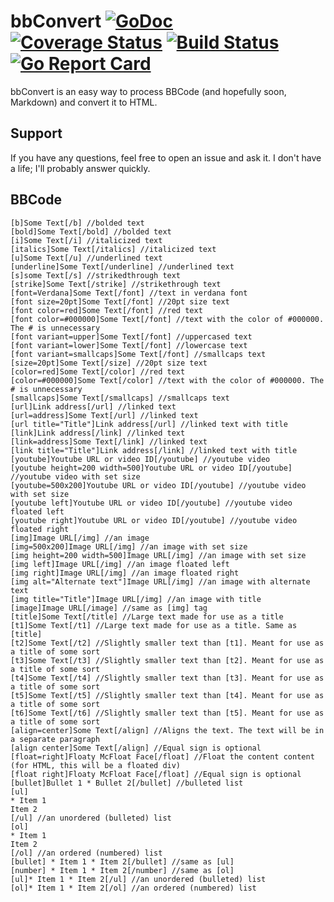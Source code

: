 # bbConvert [![GoDoc](https://godoc.org/github.com/CalebQ42/bbConvert?status.svg)](https://godoc.org/github.com/CalebQ42/bbConvert) [![Coverage Status](https://coveralls.io/repos/github/CalebQ42/bbConvert/badge.svg?branch=master)](https://coveralls.io/github/CalebQ42/bbConvert?branch=master) [![Build Status](https://travis-ci.org/CalebQ42/bbConvert.svg?branch=master)](https://travis-ci.org/CalebQ42/bbConvert) [![Go Report Card](https://goreportcard.com/badge/github.com/CalebQ42/bbConvert)](https://goreportcard.com/report/github.com/CalebQ42/bbConvert)

bbConvert is an easy way to process BBCode (and hopefully soon, Markdown) and convert it to HTML.

## Support

If you have any questions, feel free to open an issue and ask it. I don't have a life; I'll probably answer quickly.

## BBCode

```BBCode
[b]Some Text[/b] //bolded text
[bold]Some Text[/bold] //bolded text
[i]Some Text[/i] //italicized text
[italics]Some Text[/italics] //italicized text
[u]Some Text[/u] //underlined text
[underline]Some Text[/underline] //underlined text
[s]some Text[/s] //strikedthrough text
[strike]Some Text[/strike] //strikethrough text
[font=Verdana]Some Text[/font] //text in verdana font
[font size=20pt]Some Text[/font] //20pt size text
[font color=red]Some Text[/font] //red text
[font color=#000000]Some Text[/font] //text with the color of #000000. The # is unnecessary
[font variant=upper]Some Text[/font] //uppercased text
[font variant=lower]Some Text[/font] //lowercase text
[font variant=smallcaps]Some Text[/font] //smallcaps text
[size=20pt]Some Text[/size] //20pt size text
[color=red]Some Text[/color] //red text
[color=#000000]Some Text[/color] //text with the color of #000000. The # is unnecessary
[smallcaps]Some Text[/smallcaps] //smallcaps text
[url]Link address[/url] //linked text
[url=address]Some Text[/url] //linked text
[url title="Title"]Link address[/url] //linked text with title
[link]Link address[/link] //linked text
[link=address]Some Text[/link] //linked text
[link title="Title"]Link address[/link] //linked text with title
[youtube]Youtube URL or video ID[/youtube] //youtube video
[youtube height=200 width=500]Youtube URL or video ID[/youtube] //youtube video with set size
[youtube=500x200]Youtube URL or video ID[/youtube] //youtube video with set size
[youtube left]Youtube URL or video ID[/youtube] //youtube video floated left
[youtube right]Youtube URL or video ID[/youtube] //youtube video floated right
[img]Image URL[/img] //an image
[img=500x200]Image URL[/img] //an image with set size
[img height=200 width=500]Image URL[/img] //an image with set size
[img left]Image URL[/img] //an image floated left
[img right]Image URL[/img] //an image floated right
[img alt="Alternate text"]Image URL[/img] //an image with alternate text
[img title="Title"]Image URL[/img] //an image with title
[image]Image URL[/image] //same as [img] tag
[title]Some Text[/title] //Large text made for use as a title
[t1]Some Text[/t1] //Large text made for use as a title. Same as [title]
[t2]Some Text[/t2] //Slightly smaller text than [t1]. Meant for use as a title of some sort
[t3]Some Text[/t3] //Slightly smaller text than [t2]. Meant for use as a title of some sort
[t4]Some Text[/t4] //Slightly smaller text than [t3]. Meant for use as a title of some sort
[t5]Some Text[/t5] //Slightly smaller text than [t4]. Meant for use as a title of some sort
[t6]Some Text[/t6] //Slightly smaller text than [t5]. Meant for use as a title of some sort
[align=center]Some Text[/align] //Aligns the text. The text will be in a separate paragraph
[align center]Some Text[/align] //Equal sign is optional
[float=right]Floaty McFloat Face[/float] //Float the content content (for HTML, this will be a floated div)
[float right]Floaty McFloat Face[/float] //Equal sign is optional
[bullet]Bullet 1 * Bullet 2[/bullet] //bulleted list
[ul]
* Item 1
Item 2
[/ul] //an unordered (bulleted) list
[ol]
* Item 1
Item 2
[/ol] //an ordered (numbered) list
[bullet] * Item 1 * Item 2[/bullet] //same as [ul]
[number] * Item 1 * Item 2[/number] //same as [ol]
[ul]* Item 1 * Item 2[/ul] //an unordered (bulleted) list
[ol]* Item 1 * Item 2[/ol] //an ordered (numbered) list
```
